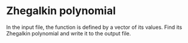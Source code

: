 # Zhegalkin polynomial

In the input file, the function is defined by a vector of its values. Find its Zhegalkin polynomial and write it to the output file.